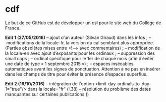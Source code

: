 # cdf
Le but de ce GitHub est de développer un csl pour le site web du Collège de France.

<b>Edit 1 (27/05/2016)</b>
– ajout d’un auteur (Silvan Giraud) dans les infos ;
– modifications de la locale-fr, la version du cal semblant plus appropriée. (Parties obsolètes mises entre <!——> avec commentaires) ;
– modification de la locale-en avec ajout d’exposants pour les ordinaux ;
– suppression des small caps ;
– ordinal spécifique pour le 1er de chaque mois (afin d’éviter une date de type « 1 septembre 2015 ») ;
– espaces insécables automatiques avant les signes de ponctuation. Attention à ne pas en insérer dans les champs de titre pour éviter la présence d’espaces superflus.

<b>Edit 2 (19/10/2016)</b>
– intégration de l'option <limit-day-ordinals-to-day-1="true"/> dans la locale="fr" (l.38)
– résolution du problème des dates manquantes sur certaines publications (<!--l.703-712-->)